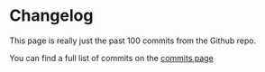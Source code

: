 # Changelog

This page is really just the past 100 commits from the Github repo.

You can find a full list of commits on the [commits page](https://github.com/MajesticString/sniper/commits)

<!-- start changelog -->
